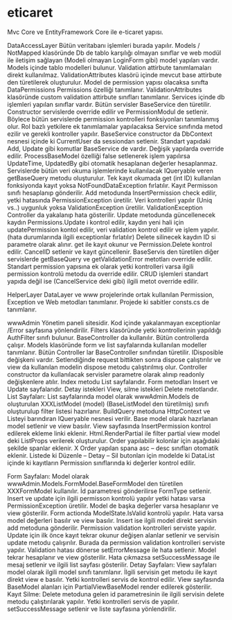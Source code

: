 # eticaret
Mvc Core ve EntityFramework Core ile e-ticaret yapısı.

DataAccessLayer
Bütün veritabanı işlemleri burada yapılır. 
Models / NotMapped klasöründe Db de tablo karşılığı olmayan sınıflar ve web modül ile iletişim sağlayan (Modeli olmayan LoginForm gibi) model yapıları vardır.
Models içinde tablo modelleri bulunur. Validation attirbute tanımlamaları direkt kullanılmaz. ValidationAttributes klasörü içinde mevcut base attirbute den türetilerek oluşturulur. Model de permission yapısı olacaksa sınıfta DataPermissions Permissions özelliği tanımlanır.
ValidationAttributes klasöründe custom validation attirbute sınıfları tanımlanır.
Services içinde db işlemleri yapılan sınıflar vardır. Bütün servisler BaseService den türetilir. Constructor servislerde override edilir ve PermissionModul de setlenir. Böylece bütün servislerde permission kontrolleri fonksiyonları tanımlanmış olur. Rol bazlı yetkilere ek tanımlamalar yapılacaksa Service sınıfında metod ezilir ve gerekli kontroller yapılır. BaseService constructor da DbContext nesnesi içinde ki CurrentUser da sessiondan setlenir. Standart yapıdaki Add, Update gibi komutlar BaseService de vardır. Değişik yapılarda override edilir. ProcessBaseModel özelliği false setlenerek işlem yapılırsa UpdateTime, UpdatedBy gibi otomatik hesaplanan değerler hesaplanmaz.
Servislerde bütün veri okuma işlemlerinde kullanılacak IQueryable veren getBaseQuery metodu oluşturulur.
Tek kayıt okumada get (int ID) kullanılan fonksiyonda kayıt yoksa NotFoundDataException fırlatılır. Kayıt Permisson sınıfı hesaplanıp gönderilir. 
Add metodunda InsertPermission check edilir, yetki hatasında PermissionException üretilir. Veri kontrolleri yapılır (Uniq vs..) uygunluk yoksa ValidationException üretilir. ValidationException Controller da yakalanıp hata gösterilir.
Update metodunda güncellenecek kaydın Permissions.Update i kontrol edilir, kaydın yeni hali için updatePermission kontol edilir, veri validation kontrol edilir ve işlem yapılır. (hata durumlarında ilgili exceptionlar fırlatılır)
Delete silinecek kaydın ID si parametre olarak alınır. get ile kayıt okunur ve Permission.Delete kontrol edilir. CancelID setlenir ve kayıt güncellenir.
BaseServis den türetilen diğer servislerde getBaseQuery ve getValidationError metotları override edilir. Standart permission yapısına ek olarak yetki kontrolleri varsa ilgili permission kontrolü metodu da override edilir. CRUD işlemleri standart yapıda değil ise (CancelService deki gibi) ilgili metot override edilir.

HelperLayer
DataLayer ve www projelerinde ortak kullanılan Permission, Exception ve Web metodları tanımlanır. Projede ki sabitler consts.cs de tanımlanır.

wwwAdmin
Yönetim paneli sitesidir. Kod içinde yakalanmayan exceptionlar /Error sayfasına yönlendirilir.
Filters klasöründe yetki kontrollerinin yapıldığı AuthFilter sınıfı bulunur. BaseController da kullanılır. Bütün controllerda çalışır.
Models klasöründe form ve list sayfalarında kullanılan modeller tanımlanır.
Bütün Controller lar BaseController sınıfından türetilir. IDisposible değişkeni vardır. Setlendiğinde request bittikten sonra dispose çalıştırılır ve view da kullanılan modelin dispose metodu çalıştırılmış olur. 
Controller constructor da kullanılacak servisler parametre olarak alınıp readonly değişkenlere atılır. Index metodu List sayfalarıdır. Form metodları Insert ve Update sayfalarıdır. Detay istekleri View, silme istekleri Delete metotlarıdır.
List Sayfaları:
List sayfalarında model olarak wwwAdmin.Models de oluşturulan XXXListModel (model) (BaseListModel den türetilmiş) sınıfı oluşturulup filter listesi hazırlanır. BuildQuery metoduna HttpContext ve Listeyi barındıran IQueryable nesnesi verilir. Base model olarak hazırlanan model setlenir ve view basılır. View sayfasında InsertPermission kontrol edilerek ekleme linki eklenir. Html.RenderPartial ile filter partial view model deki ListProps verilerek oluşturulur. Order yapılabilir kolonlar için aşağıdaki şekilde spanlar eklenir.
<span class="orderspan" colname="ID">X</span>
Order yapılan spana asc – desc sınıfları otomatik eklenir.
Listede ki Düzenle – Detay – Sil butonları için modelde ki DataList içinde ki kayıtların Permission sınıflarında ki değerler kontrol edilir.

Form Sayfaları: 
Model olarak wwwAdmin.Models.FormModel.BaseFormModel den türetilen XXXFormModel kullanılır. İd parametresi gönderilirse FormType setlenir. Insert ve update için ilgili permisson kontrolü yapılır yetki hatası varsa PermissionException üretilir. Model de başka değerler varsa hesaplanır ve view gösterilir.
Form actionda ModelState.IsValid kontrolü yapılır. Hata varsa model değerleri basılır ve view basılır. Insert ise ilgili model direkt servisin add metoduna gönderilir. Permission validation kontrolleri serviste yapılır. Update için ilk önce kayıt tekrar okunur değişen alanlar setlenir ve servisin update metodu çalışırılır. Burada da permission validation kontrolleri serviste yapılır. Validation hatası dönerse setErrorMessage ile hata setlenir. Model tekrar hesaplanır ve view gösterilir. Hata çıkmazsa setSuccessMessage ile mesaj setlenir ve ilgili list sayfası gösterilir.
Detay Sayfaları:
View sayfaları model olarak ilgili model sınıfı tanımlanır. İlgili servisin get metodu ile kayıt direkt view e basılır. Yetki kontrolleri servis de kontrol edilir. View sayfasında BaseModel alanları için PartialViewBaseModel render edilerek gösterilir.
Kayıt Silme:
Delete metoduna gelen id parametresinin ile ilgili servisin delete metodu çalıştırılarak yapılır. Yetki kontrolleri servis de yapılır. setSuccessMessage setlenir ve liste sayfasına yönlendirilir.
